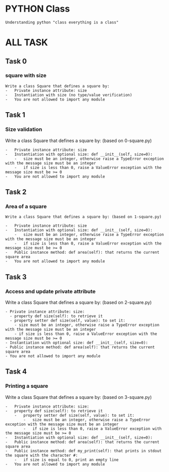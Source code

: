 # PYTHON Class
    Understanding python "class everything is a class"
# ALL TASK

## Task 0
###  square with size
    Write a class Square that defines a square by:
    -   Private instance attribute: size
    -   Instantiation with size (no type/value verification)
    -   You are not allowed to import any module

## Task 1
### Size validation
Write a class Square that defines a square by: (based on 0-square.py)

    -   Private instance attribute: size
    -   Instantiation with optional size: def __init__(self, size=0):
        -   size must be an integer, otherwise raise a TypeError exception with the message size must be an integer
        -   if size is less than 0, raise a ValueError exception with the message size must be >= 0
    -   You are not allowed to import any module
## Task 2
###  Area of a square
    Write a class Square that defines a square by: (based on 1-square.py)

    -   Private instance attribute: size
    -   Instantiation with optional size: def __init__(self, size=0):
        -   size must be an integer, otherwise raise a TypeError exception with the message size must be an integer
        -   if size is less than 0, raise a ValueError exception with the message size must be >= 0
    -   Public instance method: def area(self): that returns the current square area
    -   You are not allowed to import any module

## Task 3
### Access and update private attribute
Write a class Square that defines a square by: (based on 2-square.py)

    - Private instance attribute: size:
      - property def size(self): to retrieve it
      - property setter def size(self, value): to set it:
        - size must be an integer, otherwise raise a TypeError exception with the message size must be an integer
        - if size is less than 0, raise a ValueError exception with the message size must be >= 0
    - Instantiation with optional size: def __init__(self, size=0):
    - Public instance method: def area(self): that returns the current square area
    - You are not allowed to import any module

## Task 4
### Printing a square
Write a class Square that defines a square by: (based on 3-square.py)

    -   Private instance attribute: size:
    -   property def size(self): to retrieve it
        -   property setter def size(self, value): to set it:
            -   size must be an integer, otherwise raise a TypeError exception with the message size must be an integer
            -   if size is less than 0, raise a ValueError exception with the message size must be >= 0
    -   Instantiation with optional size: def __init__(self, size=0):
    -   Public instance method: def area(self): that returns the current square area
    -   Public instance method: def my_print(self): that prints in stdout the square with the character #:
        -   if size is equal to 0, print an empty line
    -   You are not allowed to import any module
